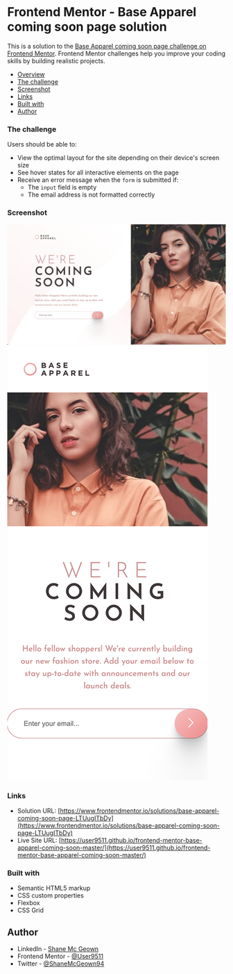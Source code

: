 # Frontend Mentor - Base Apparel coming soon page solution

This is a solution to the [Base Apparel coming soon page challenge on Frontend Mentor](https://www.frontendmentor.io/challenges/base-apparel-coming-soon-page-5d46b47f8db8a7063f9331a0). Frontend Mentor challenges help you improve your coding skills by building realistic projects.

- [Overview](#overview)
- [The challenge](#the-challenge)
- [Screenshot](#screenshot)
- [Links](#links)
- [Built with](#built-with)
- [Author](#author)

### The challenge

Users should be able to:

- View the optimal layout for the site depending on their device's screen size
- See hover states for all interactive elements on the page
- Receive an error message when the `form` is submitted if:
  - The `input` field is empty
  - The email address is not formatted correctly

### Screenshot

![](./design/screenshot01.png)
![](./design/screenshot02.png)

### Links

- Solution URL: [https://www.frontendmentor.io/solutions/base-apparel-coming-soon-page-LTUugITbDy](https://www.frontendmentor.io/solutions/base-apparel-coming-soon-page-LTUugITbDy)
- Live Site URL: [https://user9511.github.io/frontend-mentor-base-apparel-coming-soon-master/](https://user9511.github.io/frontend-mentor-base-apparel-coming-soon-master/)

### Built with

- Semantic HTML5 markup
- CSS custom properties
- Flexbox
- CSS Grid

## Author

- LinkedIn - [Shane Mc Geown](https://www.linkedin.com/in/shanemcgeown/)
- Frontend Mentor - [@User9511](https://www.frontendmentor.io/profile/User9511)
- Twitter - [@ShaneMcGeown94](https://twitter.com/ShaneMcGeown94)
